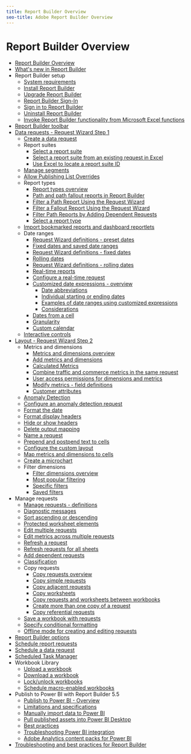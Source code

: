 ```yaml
---
title: Report Builder Overview
seo-title: Adobe Report Builder Overview
---
```


# Report Builder Overview

+ [Report Builder Overview](home.md)
+ [What's new in Report Builder](whats-new-arb.md)
+ Report Builder setup
    + [System requirements](setup/system-requirements.md)
    + [Install Report Builder](setup/t-install-arb.md)
    + [Upgrade Report Builder](setup/upgrade-arb.md)
    + [Report Builder Sign-In](setup/login.md)
    + [Sign in to Report Builder](setup/t-loggin-in-to-reportbuilder.md)
    + [Uninstall Report Builder](setup/t-uninstall-arb.md)
    + [Invoke Report Builder functionality from Microsoft Excel functions](setup/invoke-arb-excel-function.md)
+ [Report Builder toolbar](reportbuilder-toolbar.md)
+ [Data requests - Request Wizard Step 1](data-requests/data-requests.md)
    + [Create a data request](data-requests/t-create-a-data-request.md)
    + Report suites
        + [Select a report suite](data-requests/selecting-report-suites/t-select-report-suites.md)
        + [Select a report suite from an existing request in Excel](data-requests/selecting-report-suites/t-select-a-report-suite-from-an-existing-request-in-excel.md)
        + [Use Excel to locate a report suite ID](data-requests/selecting-report-suites/use-excel-to-locate-a-report-suite-id.md)
    + [Manage segments](data-requests/segmentation.md)
    + [Allow Publishing List Overrides](data-requests/allow-publishing-list-overrides.md)
    + Report types
        + [Report types overview](data-requests/c-report-types/select-report-types.md)
        + [Path and path fallout reports in Report Builder](data-requests/c-report-types/report-path-fallout.md)
        + [Filter a Path Report Using the Request Wizard](data-requests/c-report-types/path-filter.md)
        + [Filter a Fallout Report Using the Request Wizard](data-requests/c-report-types/fallout-filter.md)
        + [Filter Path Reports by Adding Dependent Requests](data-requests/c-report-types/create-toppath-filter.md)
        + [Select a report type](data-requests/c-report-types/t-select-report-type.md)
    + [Import bookmarked reports and dashboard reportlets](data-requests/import-bookmarked.md)
    + Date ranges
        + [Request Wizard definitions - preset dates](data-requests/configuring-report-dates/r-arb-preset-dates.md)
        + [Fixed dates and saved date ranges](data-requests/configuring-report-dates/t-fixed-dates-and-saved-date-ranges.md)
        + [Request Wizard definitions - fixed dates](data-requests/configuring-report-dates/r-arb-fixed-dates.md)
        + [Rolling dates](data-requests/configuring-report-dates/t-rolling-dates.md)
        + [Request Wizard definitions - rolling dates](data-requests/configuring-report-dates/r-arb-rolling-dates.md)
        + [Real-time reports](data-requests/configuring-report-dates/real-time.md)
        + [Configure a real-time request](data-requests/configuring-report-dates/t-real-time.md)
        + [Customized date expressions - overview](data-requests/configuring-report-dates/c-customized-date-expressions/t-customized-date-expressions.md)
            + [Date abbreviations](data-requests/configuring-report-dates/c-customized-date-expressions/date-abbreviations.md)
            + [Individual starting or ending dates](data-requests/configuring-report-dates/c-customized-date-expressions/individual-starting-or-ending-dates.md)
            + [Examples of date ranges using customized expressions](data-requests/configuring-report-dates/c-customized-date-expressions/examples-of-date-ranges-using-customized-expressions.md)
            + [Considerations](data-requests/configuring-report-dates/c-customized-date-expressions/considerations.md)
        + [Dates from a cell](data-requests/configuring-report-dates/t-dates-from-a-cell.md)
        + [Granularity](data-requests/configuring-report-dates/granularity.md)
        + [Custom calendar](data-requests/configuring-report-dates/custom-calendar.md)
    + [Interactive controls](data-requests/interactive-controls.md)
+ [Layout - Request Wizard Step 2](layout/layout.md)
    + Metrics and dimensions
        + [Metrics and dimensions overview](layout/c-metrics-dimensions/metrics-dimensions.md)
        + [Add metrics and dimensions](layout/c-metrics-dimensions/t-add-metrics-and-dimensions.md)
        + [Calculated Metrics](layout/c-metrics-dimensions/calculated-metrics.md)
        + [Combine traffic and commerce metrics in the same request](layout/c-metrics-dimensions/grouped-metrics.md)
        + [User access permissions for dimensions and metrics](layout/c-metrics-dimensions/permissions-metrics-dimensions.md)
        + [Modify metrics - field definitions](layout/c-metrics-dimensions/r-arb-modify-metrics.md)
        + [Customer attributes](layout/c-metrics-dimensions/c-ustomer-attributes.md)
    + [Anomaly Detection](layout/anomaly-detection.md)
    + [Configure an anomaly detection request](layout/t-anomaly.md)
    + [Format the date](layout/format-the-data.md)
    + [Format display headers](layout/t-format-display-headers.md)
    + [Hide or show headers](layout/hide-or-show-headers.md)
    + [Delete output mapping](layout/delete-output-mapping.md)
    + [Name a request](layout/name-a-request.md)
    + [Prepend and postpend text to cells](layout/prepend-and-postpend-text-to-cells.md)
    + [Configure the custom layout](layout/configure-the-custom-layout.md)
    + [Map metrics and dimensions to cells](layout/map-metrics-and-dimensions-to-cells.md)
    + [Create a microchart](layout/t-create-a-microchart.md)
    + Filter dimensions
        + [Filter dimensions overview](layout/c-filter-dimensions/filter-dimensions.md)
        + [Most popular filtering](layout/c-filter-dimensions/t-most-popular-filtering.md)
        + [Specific filters](layout/c-filter-dimensions/t-specific-filters.md)
        + [Saved filters](layout/c-filter-dimensions/saved-filters.md)
+ Manage requests
    + [Manage requests - definitions](manage-requests/r-arb-manage-requests.md)
    + [Diagnostic messages](manage-requests/diagnostic-messages.md)
    + [Sort ascending or descending](manage-requests/sort-ascending-or-descending.md)
    + [Protected worksheet elements](manage-requests/protected-worksheet-elements.md)
    + [Edit multiple requests](manage-requests/t-edit-multiple-requests.md)
    + [Edit metrics across multiple requests](manage-requests/edit-multiple-metrics.md)
    + [Refresh a request](manage-requests/t-refresh-a-request.md)
    + [Refresh requests for all sheets](manage-requests/t-refresh-requests-for-all-sheets.md)
    + [Add dependent requests](manage-requests/add-dependent-requests.md)
    + [Classification](manage-requests/classification.md)
    + Copy requests
        + [Copy requests overview](manage-requests/c-copy-requests/copy-requests.md)
        + [Copy simple requests](manage-requests/c-copy-requests/t-copy-simple-requests.md)
        + [Copy adjacent requests](manage-requests/c-copy-requests/copy-adjacent-requests.md)
        + [Copy worksheets](manage-requests/c-copy-requests/t-copy-worksheets.md)
        + [Copy requests and worksheets between workbooks](manage-requests/c-copy-requests/t-copy-requests-and-worksheets-between-workbooks.md)
        + [Create more than one copy of a request](manage-requests/c-copy-requests/t-create-more-than-one-copy-of-a-request.md)
        + [Copy referential requests](manage-requests/c-copy-requests/t-copy-referential-requests.md)
    + [Save a workbook with requests](manage-requests/save-a-workbook-with-requests.md)
    + [Specify conditional formatting](manage-requests/specify-conditional-formatting.md)
    + [Offline mode for creating and editing requests](manage-requests/offline-mode.md)
+ [Report Builder options](options.md)
+ [Schedule report requests](schedule-report-requests.md)
+ [Schedule a data request](t-schedule-a-data-request.md)
+ [Scheduled Task Manager](r-arb-scheduled-reports.md)
+ Workbook Library
    + [Upload a workbook](workbook-library/t-upload-a-workbook.md)
    + [Download a workbook](workbook-library/t-download-a-workbook.md)
    + [Lock/unlock workbooks](workbook-library/protect-wb.md)
    + [Schedule macro-enabled workbooks](workbook-library/schedule-macro-wb.md)
+ Publish to Power BI with Report Builder 5.5
    + [Publish to Power BI - Overview](c-publish-power-bi/power-bi.md)
    + [Limitations and specifications](c-publish-power-bi/specifications-limits.md)
    + [Manually import data to Power BI](c-publish-power-bi/bi-manually-import-data.md)
    + [Pull published assets into Power BI Desktop](c-publish-power-bi/bi-publish-to-desktop.md)
    + [Best practices](c-publish-power-bi/bi-best-practices.md)
    + [Troubleshooting Power BI integration](c-publish-power-bi/troubleshooting.md)
    + [Adobe Analytics content packs for Power BI](c-publish-power-bi/integration-power-bi.md)
+ [Troubleshooting and best practices for Report Builder](troubleshoot.md)